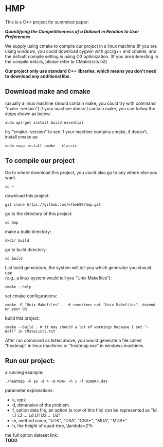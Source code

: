 # HMP

This is a C++ project for summited paper:

***Quantifying the Competitiveness of a Dataset in Relation to User Preferences*** 

We supply using cmake to compile our project in a linux machine 
(if you are using windows, you could download cygwin with gcc/g++ and cmake), 
and the default compile setting is using O3 optimization.
(If you are interesting in the compile details, please refer to CMakeLists.txt)

**Our project only use standard C++ libraries, which means you don't need to download any additional libs.**

Download make and cmake
-----
(usually a linux machine should contain make, you could try with command "make -version")
if your machine doesn't contain make, you can follow the steps shown as below:

```
sudo apt-get install build-essential
```

try "cmake -version" to see if your machine contains cmake, if doesn't, install cmake as: 
``` 
sudo snap install cmake --classic 
```

To compile our project 
-------

Go to where download this project, you could also go to any where else you want.
``` 
cd ~ 
```
download this project:
```
git clone https://github.com/efbeb99/hmp.git 
```
go to the directory of this project:
```
cd hmp
```
make a build directory:
```
mkdir build
``` 
go to build directory:
```
cd build
``` 
List build generators, the system will tell you which generator you should use <br />
(e.g., a linux system would tell you "Unix Makefiles"):
```
cmake --help
``` 
set cmake configurations:
```
cmake -G "Unix Makefiles" .. # sometimes not "Unix Makefiles", depend on your OS
```
build this project:
```
cmake --build . # it may should a lot of warnings because I set "-Wall" in CMakeLists.txt
```
After run command as listed above, you would generate a file called "heatmap" in linux machines or "heatmap.exe" in windows machines. 

Run our project:
-----
a running example:
```
./heatmap -k 10 -d 4 -m MDA+ -h 5 -f U500K4.dat
```
parameter explanations:
- k, topk
- d, dimension of the problem
- f, option data file, an option (a row of this file) can be represented as "id L1 L2 ... Ld U1 U2 ... Ud"
- m, method name, "UTK", "CSA", "CSA+", "MDA", "MDA+"
- h, the height of quad-tree, \lambda=2^h

the full option dataset link: <br />
**TODO** 
